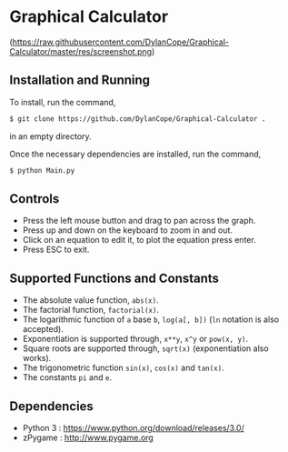# Graphical Calculator

(https://raw.githubusercontent.com/DylanCope/Graphical-Calculator/master/res/screenshot.png)

## Installation and Running

To install, run the command,
```sh
$ git clone https://github.com/DylanCope/Graphical-Calculator .
```
in an empty directory.

Once the necessary dependencies are installed, run the command,
```sh
$ python Main.py
```

## Controls

* Press the left mouse button and drag to pan across the graph.
* Press up and down on the keyboard to zoom in and out.
* Click on an equation to edit it, to plot the equation press enter.
* Press ESC to exit.

## Supported Functions and Constants

* The absolute value function, `abs(x)`.
* The factorial function, `factorial(x)`.
* The logarithmic function of `a` base `b`, `log(a[, b])` (`ln` notation is also accepted).
* Exponentiation is supported through, `x**y`, `x^y` or `pow(x, y)`.
* Square roots are supported through, `sqrt(x)` (exponentiation also works).
* The trigonometric function `sin(x)`, `cos(x)` and `tan(x)`.
* The constants `pi` and `e`.

## Dependencies

* Python 3 : https://www.python.org/download/releases/3.0/
* zPygame : http://www.pygame.org
